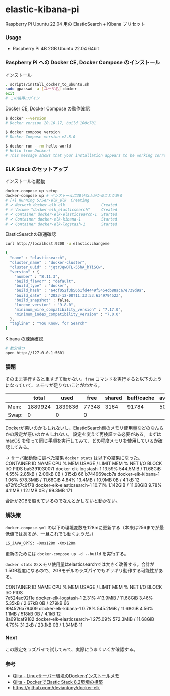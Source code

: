 # elastic-kibana-pi
Raspberry Pi Ubuntu 22.04 用の ElasticSearch + Kibana プリセット

### Usage

- Raspberry Pi 4B 2GB Ubuntu 22.04 64bit

### Raspberry Pi への Docker CE, Docker Compose のインストール

インストール

```bash
. scripts/install_docker_to_ubuntu.sh
sudo gpasswd -a [ユーザ名] docker
exit
# この後再ログイン
```

Docker CE, Docker Compose の動作確認

```bash
$ docker --version
# Docker version 20.10.17, build 100c701

$ docker compose version
# Docker Compose version v2.8.0

$ docker run --rm hello-world
# Hello from Docker!
# This message shows that your installation appears to be working correctly.
```

### ELK Stack のセットアップ

インストールと起動

```bash
docker-compose up setup
docker-compose up # インストールに30分以上かかることがある
# [+] Running 5/5er-elk_elk  Creating                                                                                   0.0s 
# ✔ Network docker-elk_elk                Created                                                                      0.0s 
# ✔ Volume "docker-elk_elasticsearch"     Created                                                                      0.0s 
# ✔ Container docker-elk-elasticsearch-1  Started                                                                      1.0s 
# ✔ Container docker-elk-kibana-1         Started                                                                      0.1s 
# ✔ Container docker-elk-logstash-1       Started                                                                      0.1s 
```

ElasticSearchの疎通確認

```bash
curl http://localhost:9200 -u elastic:changeme

{
  "name" : "elasticsearch",
  "cluster_name" : "docker-cluster",
  "cluster_uuid" : "jqtrJqwDTL-55hA_hTiSCw",
  "version" : {
    "number" : "8.11.3",
    "build_flavor" : "default",
    "build_type" : "docker",
    "build_hash" : "64cf052f3b56b1fd4449f5454cb88aca7e739d9a",
    "build_date" : "2023-12-08T11:33:53.634979452Z",
    "build_snapshot" : false,
    "lucene_version" : "9.8.0",
    "minimum_wire_compatibility_version" : "7.17.0",
    "minimum_index_compatibility_version" : "7.0.0"
  },
  "tagline" : "You Know, for Search"
}
```

Kibana の疎通確認

```bash
# 数分待つ
open http://127.0.0.1:5601
```

### 課題
そのまま実行すると重すぎて動かない。`free` コマンドを実行すると以下のようになっていて、メモリが足りないことがわかる。  


|  | total | used | free | shared | buff/cache | available |
| --- | --- | --- | --- | --- | --- | --- |
| Mem: | 1889924 | 1839836 | 77348 | 3164 | 91784 | 50088 |
| Swap: | 0 | 0 | 0 |

Dockerが悪いのかもしれないし、ElasticSearch側のメモリ使用量などのなんらかの設定が悪いのかもしれない。
設定を変えて再検証する必要がある。まずは macOS を使って同じ手順を実行してみて、どの程度メモリを使用しているか確認してみる。

→ サーバ起動後に調べた結果 `docker stats` は以下の結果になった。  
CONTAINER ID   NAME                         CPU %     MEM USAGE / LIMIT     MEM %     NET I/O           BLOCK I/O     PIDS
ba539103007f   docker-elk-logstash-1        13.59%    544.5MiB / 11.68GiB   4.55%     2.85kB / 2.06kB   0B / 315kB    66
b744969ecb7a   docker-elk-kibana-1          1.06%     578.3MiB / 11.68GiB   4.84%     13.4MB / 10.9MB   0B / 4.1kB    12
e72f6c7c9f78   docker-elk-elasticsearch-1   10.71%    1.142GiB / 11.68GiB   9.78%     4.11MB / 12.1MB   0B / 99.3MB   171
  
合計が2GBを超えているのでなんとかしないと動かない。

### 解決策
`docker-compose.yml` の以下の環境変数を128mに更新する（本来は256までが最低値ではあるが、一旦これでも動くようだ。）

```
LS_JAVA_OPTS: -Xms128m -Xmx128m
```

更新のためには `docker-compose up -d --build` を実行する。

`docker stats` のメモリ使用量はelasticsearchでは大きく改善する。合計が1.5GB程度になるので、2GBモデルのラズパイでもギリギリ動作する可能性がある。

CONTAINER ID   NAME                         CPU %     MEM USAGE / LIMIT     MEM %     NET I/O           BLOCK I/O     PIDS  
7e524ac92f1e   docker-elk-logstash-1        2.31%     413.9MiB / 11.68GiB   3.46%     5.35kB / 2.67kB   0B / 279kB    66  
994526a79409   docker-elk-kibana-1          0.78%     545.2MiB / 11.68GiB   4.56%     1.1MB / 518kB     0B / 4.1kB    12  
8a691caf9182   docker-elk-elasticsearch-1   275.09%   572.3MiB / 11.68GiB   4.79%     31.2kB / 23.1kB   0B / 1.34MB   11  

### Next
この設定をラズパイで試してみて、実際にうまくいくか確認する。

### 参考
- [Qiita - Linuxサーバー環境のDockerインストールメモ](https://qiita.com/ohhara_shiojiri/items/486a54ad895d6bb3144e)
- [Qiita - DockerでElastic Stack 8.2環境の構築](https://qiita.com/ohhara_shiojiri/items/0b45fd000103b7345073)
- https://github.com/deviantony/docker-elk